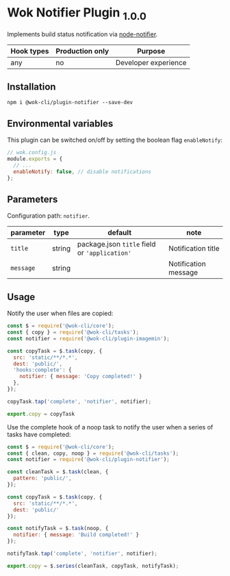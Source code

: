 # Wok Notifier Plugin <sub>1.0.0<sub>

Implements build status notification via [node-notifier](https://www.npmjs.com/package/node-notifier).

| Hook types | Production only | Purpose              |
| ---------- | --------------- | -------------------- |
| any        | no              | Developer experience |

## Installation

```
npm i @wok-cli/plugin-notifier --save-dev
```

## Environmental variables

This plugin can be switched on/off by setting the boolean flag `enableNotify`:

```js
// wok.config.js
module.exports = {
  // ...
  enableNotify: false, // disable notifications
};
```

## Parameters

Configuration path: `notifier`.

| parameter | type   | default                                       | note                 |
| --------- | ------ | --------------------------------------------- | -------------------- |
| `title`   | string | package.json `title` field or `'application'` | Notification title   |
| `message` | string |                                               | Notification message |

## Usage

Notify the user when files are copied:

```js
const $ = require('@wok-cli/core');
const { copy } = require('@wok-cli/tasks');
const notifier = require('@wok-cli/plugin-imagemin');

const copyTask = $.task(copy, {
  src: 'static/**/*.*',
  dest: 'public/',
  'hooks:complete': {
    notifier: { message: 'Copy completed!' }
  },
});

copyTask.tap('complete', 'notifier', notifier);

export.copy = copyTask
```

Use the complete hook of a noop task to notify the user when a series of tasks have completed:

```js
const $ = require('@wok-cli/core');
const { clean, copy, noop } = require('@wok-cli/tasks');
const notifier = require('@wok-cli/plugin-notifier');

const cleanTask = $.task(clean, {
  pattern: 'public/',
});

const copyTask = $.task(copy, {
  src: 'static/**/*.*',
  dest: 'public/'
});

const notifyTask = $.task(noop, {
  notifier: { message: 'Build completed!' }
});

notifyTask.tap('complete', 'notifier', notifier);

export.copy = $.series(cleanTask, copyTask, notifyTask);
```
